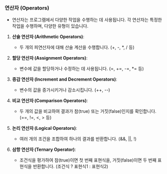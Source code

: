 ### 연산자 (Operators)
- 연산자는 프로그램에서 다양한 작업을 수행하는 데 사용됩니다. 각 연산자는 특정한 작업을 수행하며, 다양한 유형이 있습니다.

1. **산술 연산자 (Arithmetic Operators)**:
   - 두 개의 피연산자에 대해 산술 계산을 수행합니다. (+, -, *, / 등)

2. **할당 연산자 (Assignment Operators)**:
   - 변수에 값을 할당하거나 수정하는 데 사용됩니다. (=, +=, -=, *= 등)

3. **증감 연산자 (Increment and Decrement Operators)**:
   - 변수의 값을 증가시키거나 감소시킵니다. (++, --)

4. **비교 연산자 (Comparison Operators)**:
   - 두 개의 값을 비교하여 결과가 참(true) 또는 거짓(false)인지를 확인합니다. (==, !=, <, > 등)

5. **논리 연산자 (Logical Operators)**:
   - 여러 개의 조건을 조합하여 하나의 결과를 반환합니다. (&&, ||, !)

6. **삼항 연산자 (Ternary Operator)**:
   - 조건식을 평가하여 참(true)이면 첫 번째 표현식을, 거짓(false)이면 두 번째 표현식을 반환합니다. (조건식 ? 표현식1 : 표현식2)
